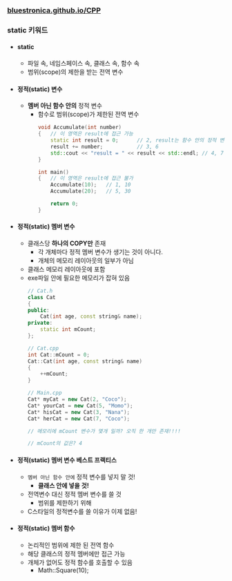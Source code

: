 ### [bluestronica.github.io/CPP](https://bluestronica.github.io/CPP)

### static 키워드
- #### static
    - 파일 속, 네임스페이스 속, 클래스 속, 함수 속
    - 범위(scope)의 제한을 받는 전역 변수

- #### 정적(static) 변수
    - **멤버 아닌 함수 안의** 정적 변수
        - 함수로 범위(scope)가 제한된 전역 변수
            ```c++
            void Accumulate(int number)
            {   // 이 영역은 result에 접근 가능
                static int result = 0;      // 2, result는 함수 안의 정적 변수
                result += number;           // 3, 6
                std::cout << "result = " << result << std::endl; // 4, 7
            }

            int main()
            {   // 이 영역은 result에 접근 불가
                Accumulate(10);   // 1, 10
                Accumulate(20);   // 5, 30

                return 0;
            }
            ```

- #### 정적(static) 멤버 변수
    - 클래스당 **하나의 COPY만** 존재
        - 각 개체마다 정적 멤버 변수가 생기는 것이 아니다.
        - 개체의 메모리 레이아웃의 일부가 아님
    - 클래스 메모리 레이아웃에 포함
    - exe파일 안에 필요한 메모리가 잡혀 있음
        ```c++
        // Cat.h
        class Cat
        {
        public:
            Cat(int age, const string& name);
        private:
            static int mCount;
        };
        ```
        ```c++
        // Cat.cpp
        int Cat::mCount = 0;
        Cat::Cat(int age, const string& name)
        {
            ++mCount;
        }
        ```
        ```c++
        // Main.cpp
        Cat* myCat = new Cat(2, "Coco");
        Cat* yourCat = new Cat(5, "Momo");
        Cat* hisCat = new Cat(3, "Nana");
        Cat* herCat = new Cat(7, "Coco");

        // 메모리에 mCount 변수가 몇개 일까? 오직 한 개만 존재!!!!

        // mCount의 값은? 4
        ```
- #### 정적(static) 멤버 변수 베스트 프랙티스
    - `멤버 아닌 함수 안에` 정적 변수를 넣지 말 것!
        - **클래스 안에 넣을 것!**
    - 전역변수 대신 정적 멤버 변수를 쓸 것
        - 범위를 제한하기 위해
    - C스타일의 정적변수를 쓸 이유가 이제 없음!

- #### 정적(static) 멤버 함수
    - 논리적인 범위에 제한 된 전역 함수
    - 해당 클래스의 정적 멤버에만 접근 가능
    - 개체가 없어도 정적 함수를 호출할 수 있음
        - Math::Square(10);